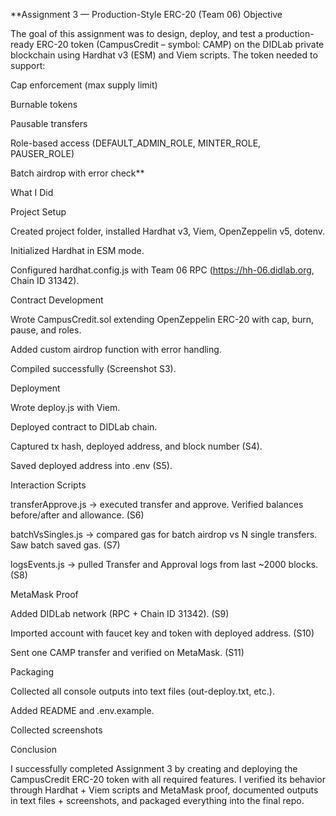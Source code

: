 **Assignment 3 — Production-Style ERC-20 (Team 06)
Objective

The goal of this assignment was to design, deploy, and test a production-ready ERC-20 token (CampusCredit – symbol: CAMP) on the DIDLab private blockchain using Hardhat v3 (ESM) and Viem scripts. The token needed to support:

Cap enforcement (max supply limit)

Burnable tokens

Pausable transfers

Role-based access (DEFAULT_ADMIN_ROLE, MINTER_ROLE, PAUSER_ROLE)

Batch airdrop with error check**


What I Did

Project Setup

Created project folder, installed Hardhat v3, Viem, OpenZeppelin v5, dotenv.

Initialized Hardhat in ESM mode.

Configured hardhat.config.js with Team 06 RPC (https://hh-06.didlab.org, Chain ID 31342).

Contract Development

Wrote CampusCredit.sol extending OpenZeppelin ERC-20 with cap, burn, pause, and roles.

Added custom airdrop function with error handling.

Compiled successfully (Screenshot S3).

Deployment

Wrote deploy.js with Viem.

Deployed contract to DIDLab chain.

Captured tx hash, deployed address, and block number (S4).

Saved deployed address into .env (S5).

Interaction Scripts

transferApprove.js → executed transfer and approve. Verified balances before/after and allowance. (S6)

batchVsSingles.js → compared gas for batch airdrop vs N single transfers. Saw batch saved gas. (S7)

logsEvents.js → pulled Transfer and Approval logs from last ~2000 blocks. (S8)

MetaMask Proof

Added DIDLab network (RPC + Chain ID 31342). (S9)

Imported account with faucet key and token with deployed address. (S10)

Sent one CAMP transfer and verified on MetaMask. (S11)

Packaging

Collected all console outputs into text files (out-deploy.txt, etc.).

Added README and .env.example.

Collected screenshots


Conclusion

I successfully completed Assignment 3 by creating and deploying the CampusCredit ERC-20 token with all required features. I verified its behavior through Hardhat + Viem scripts and MetaMask proof, documented outputs in text files + screenshots, and packaged everything into the final repo.
